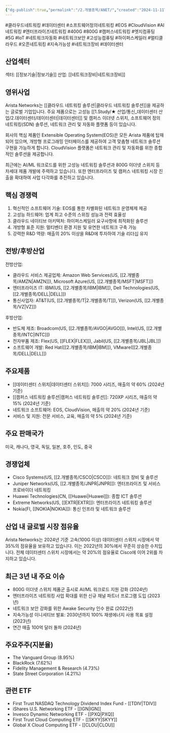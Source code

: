```yaml
---
{"dg-publish":true,"permalink":"/2.개별종목/ANET/","created":"2024-11-11T09:36:12.713+09:00","updated":"2025-06-03T20:05:57.668+09:00"}
---
```


#클라우드네트워킹 #데이터센터 #소프트웨어정의네트워킹 #EOS #CloudVision #AI네트워킹 #엔터프라이즈네트워킹 #400G #800G #캠퍼스네트워킹 #엣지컴퓨팅 #5G #IoT #네트워크자동화 #네트워크보안 #고성능컴퓨팅 #하이퍼스케일러 #멀티클라우드 #오픈네트워킹 #지속가능성 #네트워크장비 #데이터센터 

## 산업섹터

섹터: [[정보기술\|정보기술]]
산업: [[네트워크장비\|네트워크장비]]

## 영위사업

Arista Networks는 [[클라우드 네트워킹 솔루션\|클라우드 네트워킹 솔루션]]을 제공하는 글로벌 기업입니다. 주요 제품으로는 고성능 [[1.Study/★ 산업/통신_데이터센터 산업/2.데이터센터/데이터센터\|데이터센터]] 및 캠퍼스 이더넷 스위치, 소프트웨어 정의 네트워킹(SDN) 솔루션, 네트워크 관리 및 자동화 플랫폼 등이 있습니다.

회사의 핵심 제품인 Extensible Operating System(EOS)은 모든 Arista 제품에 탑재되어 있으며, 개방형 프로그래밍 인터페이스를 제공하여 고객 맞춤형 네트워크 솔루션 구현을 가능하게 합니다. CloudVision 플랫폼은 네트워크 관리 및 자동화를 위한 종합적인 솔루션을 제공합니다.

최근에는 AI/ML 워크로드를 위한 고성능 네트워킹 솔루션과 800G 이더넷 스위치 등 차세대 제품 개발에 주력하고 있습니다. 또한 엔터프라이즈 및 캠퍼스 네트워킹 시장 진출을 확대하여 사업 다각화를 추진하고 있습니다.

## 핵심 경쟁력

1. 혁신적인 소프트웨어 기술: EOS를 통한 차별화된 네트워크 운영체제 제공
2. 고성능 하드웨어: 업계 최고 수준의 스위칭 성능과 전력 효율성
3. 클라우드 네이티브 아키텍처: 하이퍼스케일러 요구사항에 최적화된 솔루션
4. 개방형 표준 지원: 멀티벤더 환경 지원 및 유연한 네트워크 구축 가능
5. 강력한 R&D 역량: 매출의 20% 이상을 R&D에 투자하여 기술 리더십 유지

## 전방/후방산업

전방산업:

- 클라우드 서비스 제공업체: Amazon Web Services(US, [[2.개별종목/AMZN\|AMZN]]), Microsoft Azure(US, [[2.개별종목/MSFT\|MSFT]])
- 엔터프라이즈 IT: IBM(US, [[2.개별종목/IBM\|IBM]]), Dell Technologies(US, [[2.개별종목/DELL\|DELL]])
- 통신사업자: AT&T(US, [[2.개별종목/T\|2.개별종목/T]]), Verizon(US, [[2.개별종목/VZ\|VZ]])

후방산업:

- 반도체 제조: Broadcom(US, [[2.개별종목/AVGO\|AVGO]]), Intel(US, [[2.개별종목/INTC\|INTC]])
- 전자부품 제조: Flex(US, [[FLEX\|FLEX]]), Jabil(US, [[2.개별종목/JBL\|JBL]])
- 소프트웨어 개발: Red Hat([[2.개별종목/IBM\|IBM]]), VMware([[2.개별종목/DELL\|DELL]])

## 주요제품

- [[데이터센터 스위치\|데이터센터 스위치]]: 7000 시리즈, 매출의 약 60% (2024년 기준)
- [[캠퍼스 네트워킹 솔루션\|캠퍼스 네트워킹 솔루션]]: 720XP 시리즈, 매출의 약 15% (2024년 기준)
- 네트워크 소프트웨어: EOS, CloudVision, 매출의 약 20% (2024년 기준)
- 서비스 및 지원: 전문 서비스, 교육, 매출의 약 5% (2024년 기준)

## 주요 판매국가

미국, 캐나다, 영국, 독일, 일본, 호주, 인도, 중국

## 경쟁업체

- Cisco Systems(US, [[2.개별종목/CSCO\|CSCO]]): 네트워크 장비 및 솔루션
- Juniper Networks(US, [[2.개별종목/JNPR\|JNPR]]): 엔터프라이즈 및 서비스 프로바이더 네트워킹
- Huawei Technologies(CN, [[Huawei\|Huawei]]): 종합 ICT 솔루션
- Extreme Networks(US, [[EXTR\|EXTR]]): 엔터프라이즈 네트워킹 솔루션
- Nokia(FI, [[NOKIA\|NOKIA]]): 통신 인프라 및 네트워크 솔루션

## 산업 내 글로벌 시장 점유율

Arista Networks는 2024년 기준 고속(100G 이상) 데이터센터 스위치 시장에서 약 35%의 점유율을 보유하고 있습니다. 이는 2022년의 30%에서 꾸준히 상승한 수치입니다. 전체 데이터센터 스위치 시장에서는 약 20%의 점유율로 Cisco에 이어 2위를 차지하고 있습니다.

## 최근 3년 내 주요 이슈

- 800G 이더넷 스위치 제품군 출시로 AI/ML 워크로드 지원 강화 (2024년)
- 엔터프라이즈 네트워킹 사업 확대를 위한 신규 채널 파트너 프로그램 도입 (2023년)
- 네트워크 보안 강화를 위한 Awake Security 인수 완료 (2022년)
- 지속가능성 이니셔티브 발표: 2030년까지 100% 재생에너지 사용 목표 설정 (2023년)
- 연간 매출 100억 달러 돌파 (2024년)

## 주요주주(지분율)

- The Vanguard Group (8.95%)
- BlackRock (7.62%)
- Fidelity Management & Research (4.73%)
- State Street Corporation (4.21%)

## 관련 ETF

- First Trust NASDAQ Technology Dividend Index Fund - [[TDIV\|TDIV]]
- iShares U.S. Networking ETF - [[IGN\|IGN]]
- Invesco Dynamic Networking ETF - [[PXQ\|PXQ]]
- First Trust Cloud Computing ETF - [[SKYY\|SKYY]]
- Global X Cloud Computing ETF - [[CLOU\|CLOU]]